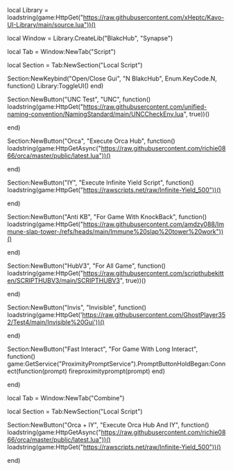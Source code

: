 local Library = loadstring(game:HttpGet("https://raw.githubusercontent.com/xHeptc/Kavo-UI-Library/main/source.lua"))()

local Window = Library.CreateLib("BlakcHub", "Synapse")

local Tab = Window:NewTab("Script")

local Section = Tab:NewSection("Local Script")

Section:NewKeybind("Open/Close Gui", "N BlakcHub", Enum.KeyCode.N, function()
	Library:ToggleUI()
end)

Section:NewButton("UNC Test", "UNC", function()
loadstring(game:HttpGet("https://raw.githubusercontent.com/unified-naming-convention/NamingStandard/main/UNCCheckEnv.lua", true))()

end)

Section:NewButton("Orca", "Execute Orca Hub", function()
loadstring(game:HttpGetAsync("https://raw.githubusercontent.com/richie0866/orca/master/public/latest.lua"))()

end)

Section:NewButton("IY", "Execute Infinite Yield Script", function()
loadstring(game:HttpGet("https://rawscripts.net/raw/Infinite-Yield_500"))()

end)

Section:NewButton("Anti KB", "For Game With KnockBack", function()
loadstring(game:HttpGet("https://raw.githubusercontent.com/amdzy088/Immune-slap-tower-/refs/heads/main/Immune%20slap%20tower%20work"))()

end)

Section:NewButton("HubV3", "For All Game", function()
loadstring(game:HttpGet("https://raw.githubusercontent.com/scripthubekitten/SCRIPTHUBV3/main/SCRIPTHUBV3", true))()

end)

Section:NewButton("Invis", "Invisible", function()
loadstring(game:HttpGet('https://raw.githubusercontent.com/GhostPlayer352/Test4/main/Invisible%20Gui'))()

end)

Section:NewButton("Fast Interact", "For Game With Long Interact", function()
game:GetService("ProximityPromptService").PromptButtonHoldBegan:Connect(function(prompt)
  fireproximityprompt(prompt)
end)

end)

local Tab = Window:NewTab("Combine")

local Section = Tab:NewSection("Local Script")

Section:NewButton("Orca + IY", "Execute Orca Hub And IY", function()
loadstring(game:HttpGetAsync("https://raw.githubusercontent.com/richie0866/orca/master/public/latest.lua"))()
loadstring(game:HttpGet("https://rawscripts.net/raw/Infinite-Yield_500"))()

end)


